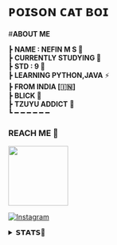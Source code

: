 #  ᴘᴏɪsᴏɴ ᴄᴀᴛ ʙᴏɪ 
#<b>**ABOUT ME** </b>


┣ **NAME : NEFIN M S 🧸**                          
┣  **CURRENTLY STUDYING  🍫**                   
┣  **STD : 9 🌈**            
┣  **LEARNING PYTHON,JAVA** ⚡️                            
┣ **FROM INDIA [🇮🇳]**                            
┣  **BLICK  💜**                         
┣  **TZUYU ADDICT** 💝                        
┗ ━ ━ ━ ━ ━ ━ 


###          REACH ME 🎀
 <p align="left"><a href="https://t.me/cat_of_tg"><img src="https://telegra.ph/file/dcdc38baafe91f7765426.jpg" width="120"></a></p> 

[![Instagram](https://img.shields.io/badge/INSTAGRAM-%23E4405F.svg?style=for-the-badge&logo=Instagram&logoColor=white)](https://instagram.com/_cat_boi._)


<details><summary>𝗦𝗧𝗔𝗧𝗦🚀 </summary>


[![cat-of-tg's GitHub stats](https://github-readme-stats.vercel.app/api?username=Cat-of-tg&theme=chartreuse-dark&show_icons=true)](https://github.com/cat-of-tg/github-readme-stats)
 </details>
